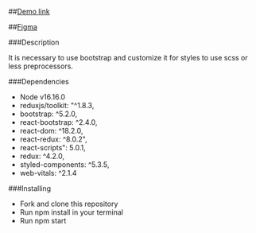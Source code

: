 ##[Demo link](https://elizachernysh.github.io/app-car/)

##[Figma](https://www.figma.com/file/UlBnJHOSYkW4KEPwusZfNQ/Test-task?node-id=0%3A1)


###Description

It is necessary to use bootstrap and customize it for styles to use scss or less preprocessors.

###Dependencies
- Node v16.16.0
- reduxjs/toolkit: "^1.8.3,
- bootstrap: ^5.2.0,
- react-bootstrap: ^2.4.0,
- react-dom: ^18.2.0,
- react-redux: ^8.0.2",
- react-scripts": 5.0.1,
- redux: ^4.2.0,
- styled-components: ^5.3.5,
- web-vitals: ^2.1.4

###Installing
- Fork and clone this repository
- Run npm install in your terminal
- Run npm start